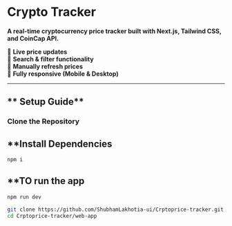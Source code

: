 # Crypto Tracker

**A real-time cryptocurrency price tracker built with Next.js, Tailwind CSS, and CoinCap API.**

🔹 **Live price updates**  
🔹 **Search & filter functionality**  
🔹 **Manually refresh prices**  
🔹 **Fully responsive (Mobile & Desktop)**

---

## ** Setup Guide**

### **Clone the Repository**

## \*\*Install Dependencies

```sh
npm i
```

## \*\*TO run the app

```sh
npm run dev
```

```sh
git clone https://github.com/ShubhamLakhotia-ui/Crptoprice-tracker.git
cd Crptoprice-tracker/web-app
```
